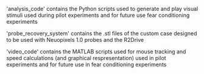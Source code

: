'analysis_code' contains the Python scripts used to generate and play visual stimuli used during pilot experiments and for future use fear conditioning experiments

'probe_recovery_system' contains the .stl files of the custom case designed to be used with Neuopixels 1.0 probes and the R2Drive 

'video_code' contains the MATLAB scripts used for mouse tracking and speed calculations (and graphical respresentation) used in pilot experiments and for future use in fear conditioning experiments
